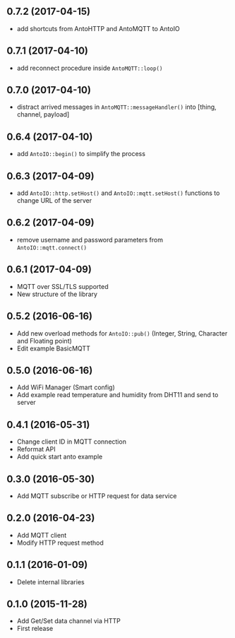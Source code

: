## 0.7.2 (2017-04-15)
* add shortcuts from AntoHTTP and AntoMQTT to AntoIO
## 0.7.1 (2017-04-10)
* add reconnect procedure inside `AntoMQTT::loop()`
## 0.7.0 (2017-04-10)
* distract arrived messages in `AntoMQTT::messageHandler()` into [thing, channel, payload]
## 0.6.4 (2017-04-10)
* add `AntoIO::begin()` to simplify the process
## 0.6.3 (2017-04-09)
* add `AntoIO::http.setHost()` and `AntoIO::mqtt.setHost()` functions to change URL of the server
## 0.6.2 (2017-04-09)
* remove username and password parameters from `AntoIO::mqtt.connect()`
## 0.6.1 (2017-04-09)
* MQTT over SSL/TLS supported
* New structure of the library
## 0.5.2 (2016-06-16)
* Add new overload methods for `AntoIO::pub()` (Integer, String, Character and Floating point)
* Edit example BasicMQTT
## 0.5.0 (2016-06-16)
* Add WiFi Manager (Smart config)
* Add example read temperature and humidity from DHT11 and send to server
## 0.4.1 (2016-05-31)
* Change client ID in MQTT connection
* Reformat API
* Add quick start anto example
## 0.3.0 (2016-05-30)
* Add MQTT subscribe or HTTP request for data service
## 0.2.0 (2016-04-23)
* Add MQTT client
* Modify HTTP request method
## 0.1.1 (2016-01-09)
* Delete internal libraries
## 0.1.0 (2015-11-28)
* Add Get/Set data channel via HTTP
* First release
